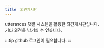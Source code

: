 ```yaml
---
title: 의견게시판
---
```

utterances 댓글 시스템을 활용한 의견게시판입니다.  
기타 의견을 남기실 수 있습니다.

:::tip
github 로그인이 필요합니다.
:::

<comment/>